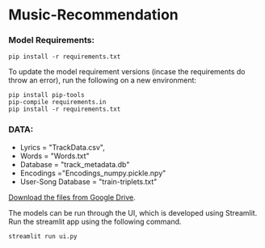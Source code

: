 # Music-Recommendation

### Model Requirements: 

```
pip install -r requirements.txt
```

To update the model requirement versions (incase the requirements do throw an error), run the following on a new environment:

```
pip install pip-tools
pip-compile requirements.in
pip install -r requirements.txt
```

### DATA:

* Lyrics = "TrackData.csv", 
* Words = "Words.txt"
* Database = "track_metadata.db"
* Encodings ="Encodings_numpy.pickle.npy"
* User-Song Database = "train-triplets.txt"
  
[Download the files from Google Drive](https://drive.google.com/drive/u/0/folders/1xaiv2sQPoAWkgihlLOAVM0ZVOG4km5lq).


The models can be run through the UI, which is developed using Streamlit. Run the streamlit app using the following command.

```
streamlit run ui.py
```